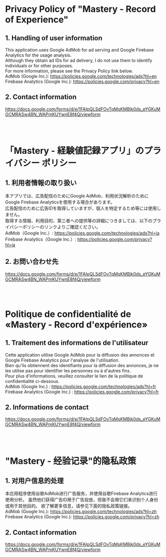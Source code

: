 # Privacy Policy of "Mastery - Record of Experience"

## 1. Handling of user information
This application uses Google AdMob for ad serving and Google Firebase Analytics for the usage analysis.<br>
Although they obtain ad IDs for ad delivery, I do not use them to identify individuals or for other purposes.<br>
For more information, please see the Privacy Policy link below.<Br>
AdMob (Google Inc.): https://policies.google.com/technologies/ads?hl=en <br>
Firebase Analytics (Google Inc.): https://policies.google.com/privacy?hl=en <br>

## 2. Contact information
https://docs.google.com/forms/d/e/1FAIpQLSdFOvTqMsKMBjk0ds_eYGKuMGCMRASw4BN_WAPmKUYwnE8f4Q/viewform

<br>
<br>

# 「Mastery - 経験値記録アプリ」のプライバシー ポリシー

## 1. 利用者情報の取り扱い
本アプリでは、広告配信のためにGoogle AdMob、利用状況解析のためにGoogle Firebase Analyticsを使用する場合があります。<br>
広告配信のために広告IDを取得していますが、個人を特定するため等には使用しません。<br>
取得する情報、利用目的、第三者への提供等の詳細につきましては、以下のプライバシーポリシーのリンクよりご確認ください。<br>
AdMob（Google Inc.）: https://policies.google.com/technologies/ads?hl=ja <br>
Firebase Analytics（Google Inc.）: https://policies.google.com/privacy?hl=ja <br>

## 2. お問い合わせ先
https://docs.google.com/forms/d/e/1FAIpQLSdFOvTqMsKMBjk0ds_eYGKuMGCMRASw4BN_WAPmKUYwnE8f4Q/viewform

<br>
<br>

# Politique de confidentialité de «Mastery - Record d'expérience» 

## 1. Traitement des informations de l'utilisateur
Cette application utilise Google AdMob pour la diffusion des annonces et Google Firebase Analytics pour l'analyse de l'utilisation.<br>
Bien qu'ils obtiennent des identifiants pour la diffusion des annonces, je ne les utilise pas pour identifier les personnes ou à d'autres fins.<br>
Pour plus d'informations, veuillez consulter le lien de la politique de confidentialité ci-dessous.<Br>
AdMob (Google Inc.) : https://policies.google.com/technologies/ads?hl=fr <br>
Firebase Analytics (Google Inc.) : https://policies.google.com/privacy?hl=fr <br>

## 2. Informations de contact
https://docs.google.com/forms/d/e/1FAIpQLSdFOvTqMsKMBjk0ds_eYGKuMGCMRASw4BN_WAPmKUYwnE8f4Q/viewform
  
<br>
<br>

# "Mastery - 经验记录"的隐私政策

## 1. 对用户信息的处理
本应用程序使用谷歌AdMob进行广告服务，并使用谷歌Firebase Analytics进行使用分析。
虽然他们获得广告ID用于广告投放，但我不会用它们来识别个人身份或用于其他目的。
欲了解更多信息，请参见下面的隐私政策链接。<br>
AdMob (Google Inc.): https://policies.google.com/technologies/ads?hl=zh <br>
Firebase Analytics (Google Inc.): https://policies.google.com/privacy?hl=zh <br>

## 2. Contact information
https://docs.google.com/forms/d/e/1FAIpQLSdFOvTqMsKMBjk0ds_eYGKuMGCMRASw4BN_WAPmKUYwnE8f4Q/viewform
